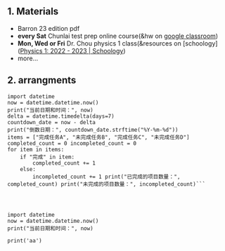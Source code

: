 ## 1. Materials
- Barron 23 edition pdf
- **every Sat** Chunlai test prep online course(&hw on [google classroom](https://drive.google.com/drive/folders/1w5YR27S3siWPEzh43pUyjgbKNUg4FXAz))
- **Mon, Wed or Fri** Dr. Chou physics 1 class(&resources on [schoology]([Physics 1: 2022 - 2023 | Schoology](https://app.schoology.com/course/6008941219/materials))
- more...
## 2. arrangments
```
import datetime
now = datetime.datetime.now() 
print("当前日期和时间：", now) 
delta = datetime.timedelta(days=7) 
countdown_date = now - delta 
print("倒数日期：", countdown_date.strftime("%Y-%m-%d")) 
items = ["完成任务A", "未完成任务B", "完成任务C", "未完成任务D"] 
completed_count = 0 incompleted_count = 0 
for item in items: 
	if "完成" in item: 
		completed_count += 1 
	else: 
		incompleted_count += 1 print("已完成的项目数量：", completed_count) print("未完成的项目数量：", incompleted_count)```




```

```
import datetime
now = datetime.datetime.now() 
print("当前日期和时间：", now)

```

```
print('aa')
```
